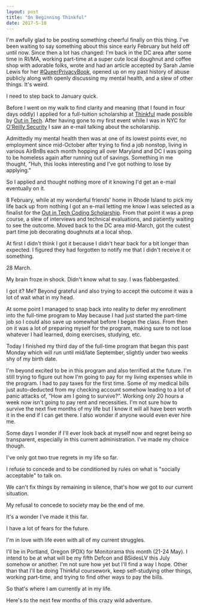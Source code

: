 ```yaml
---
layout: post
title: "On Beginning Thinkful"
date: 2017-5-10
---
```


I'm awfully glad to be posting something cheerful finally on this thing. I've been waiting to say something about this since early February but held off until now. Since then a lot has changed: I'm back in the DC area after some time in RI/MA, working part-time at a super cute local doughnut and coffee shop with adorable folks, wrote and had an article accepted by Sarah Jamie Lewis for her [#QueerPrivacyBook](https://twitter.com/hashtag/QueerPrivacyBook), opened up on my past history of abuse publicly along with openly discussing my mental health, and a slew of other things. It's weird.

I need to step back to January quick. 

Before I went on my walk to find clarity and meaning (that I found in four days oddly) I applied for a full-tuition scholarship at [Thinkful](https://www.thinkful.com/) made possible by [Out in Tech](http://www.outintech.com/). After having gone to my first event while I was in NYC for [O'Reilly Security](https://avizc.github.io/2016/11/05/oreilly-security.html) I saw an e-mail talking about the scholarship.

Admittedly my mental health then was at one of its lowest points ever, no employment since mid-October after trying to find a job nonstop, living in various AirBnBs each month hopping all over Maryland and DC I was going to be homeless again after running out of savings. Something in me thought, "Huh, this looks interesting and I've got nothing to lose by applying."

So I applied and thought nothing more of it knowing I'd get an e-mail eventually on it.

8 February, while at my wonderful friends' home in Rhode Island to pick my life back up from nothing I got an e-mail letting me know I was selected as a finalist for the [Out in Tech Coding Scholarship](https://www.thinkful.com/scholarships/out-in-tech/). From that point it was a prep course, a slew of interviews and technical evaluations, and patiently waiting to see the outcome. Moved back to the DC area mid-March, got the cutest part time job decorating doughnuts at a local shop.

At first I didn't think I got it because I didn't hear back for a bit longer than expected. I figured they had forgotten to notify me that I didn't receive it or something.

28 March.

My brain froze in shock. Didn't know what to say. I was flabbergasted.

I got it? Me? Beyond grateful and also trying to accept the outcome it was a lot of wait what in my head.

At some point I managed to snap back into reality to defer my enrollment into the full-time program to May because I had just started the part-time job so I could also save up somewhat before I began the class. From then on it was a lot of preparing myself for the program, making sure to not lose whatever I had learned, doing exercises, studying, etc.

Today I finished my third day of the full-time program that began this past Monday which will run until mid/late September, slightly under two weeks shy of my birth date.

I'm beyond excited to be in this program and also terrified at the future. I'm still trying to figure out how I'm going to pay for my living expenses while in the program. I had to pay taxes for the first time. Some of my medical bills just auto-deducted from my checking account somehow leading to a lot of panic attacks of, "How am I going to survive?". Working only 20 hours a week now isn't going to pay rent and necessities. I'm not sure how to survive the next five months of my life but I know it will all have been worth it in the end if I can get there. I also wonder if anyone would even ever hire me.

Some days I wonder if I'll ever look back at myself now and regret being so transparent, especially in this current administration. I've made my choice though.

I've only got two true regrets in my life so far.

I refuse to concede and to be conditioned by rules on what is "socially acceptable" to talk on.

We can't fix things by remaining in silence, that's how we got to our current situation.

My refusal to concede to society may be the end of me.

It's a wonder I've made it this far.

I have a lot of fears for the future.

I'm in love with life even with all of my current struggles.

I'll be in Portland, Oregon (PDX) for Monitorama this month (21-24 May). I intend to be at what will be my fifth Defcon and BSidesLV this July somehow or another. I'm not sure how yet but I'll find a way I hope. Other than that I'll be doing Thinkful coursework, keep self-studying other things, working part-time, and trying to find other ways to pay the bills.

So that's where I am currently at in my life.

Here's to the next few months of this crazy wild adventure.
